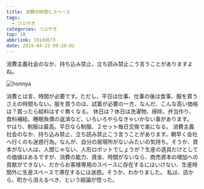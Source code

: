 ```yaml
---
title: 消費の時間とスペース
tags:
  - つぶやき
categories: つぶやき
top: 10
abbrlink: 191ddb73
date: 2019-04-23 09:20:02
---
```

消費主義社会のなか、持ち込み禁止、立ち読み禁止こう言うことがありますよね。

 ![honnya](https://picsource-1259072117.cos.ap-tokyo.myqcloud.com/picsource/honnya.jpg)
<!--more-->

消費とは言、時間が必要です。ただし、平日は仕事、仕事の後は食事、服を買うさえの時間もない。服を買うのは、試着が必要の一方、なんだ、こんな高い価格は？買ったら給料はすぐ無くなる。
休日は？休日は洗濯物、掃除、弁当作り、食料補給、睡眠負債の返済など、いろいろやらなきゃいかない事があります。
やはり、制服は最高。平日なら制服、２セット毎日交換で楽になる。
消費主義社会のなか、持ち込み禁止、立ち読み禁止こう言うことがあります。朝早く会社へ行くのも迷惑行為。なんが、自分の居場所がないみたいの気持ち。そうか、資本がない人は、人間じゃない、人形ロボットでしょうが？生産の道具だけとしての価値はあるですが、消費の能力、資金、時間がないなら、商売資本の増加への貢献ができない、だからお客様専用のスペースに存在するにはいけない、生産時間外に生産スペースで滞在するには迷惑。そうか、わかりました。
私は、店から、町から消えるべき、という結論が悟った。